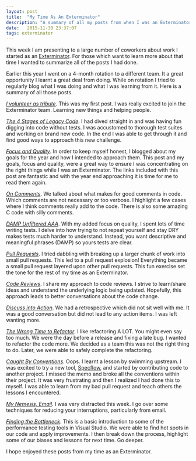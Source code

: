 ```yaml
---
layout: post
title:  "My Time As An Exterminator"
description: "A summary of all my posts from when I was an Exterminator."
date:   2015-11-30 23:37:07
tags: exterminator
---
```


This week I am presenting to a large number of coworkers about work I started
as an [Exterminator](#). For those which want to learn more about that time I
wanted to summarize all of the posts I had done.

Earlier this year I went on a 4-month rotation to a different team. It a great
opportunity I learnt a great deal from doing. While on rotation I tried to
regularly blog what I was doing and what I was learning from it. Here is a
summary of all those posts.

*[I volunteer as tribute](/posts/i-volunteer-as-tribute/)*. This was my first
post. I was really excited to join the Exterminator team. Learning new
things and helping people.

*[The 4 Stages of Legacy Code](/posts/exterminators-1-the-4-stages-of-legacy-code/)*.
I had dived straight in and was having fun digging into code without tests.
I was accustomed to thorough test suites and working on brand new code. In the
end I was able to get through it and find good ways to approach this new
challenge.

*[Focus and Quality](/posts/exterminators-2-focus-and-quality/)*. In order to keep myself honest, I
blogged about my goals for the year and how I intended to approach them.
This post and my goals, focus and quality, were a great way to ensure I was
concentrating on the right things while I was an Exterminator. The links included with
this post are fantastic and with the year end approaching it is time for me
to read them again.

*[On Comments](/posts/exterminator-3-on-comments/)*. We talked about what makes
for good comments in code. Which comments are not necessary or too verbose. I
highlight a few cases where I think comments really add to the code. There is also some
amazing C code with silly comments.

*[DAMP Unfiltered AAA](/posts/exterminator-4-damp-unfiltered-aaa-tests/)*. With
my added focus on quality, I spent lots of time writing tests. I delve into how
trying to not repeat yourself and stay DRY makes tests much harder to
understand. Instead, you want descriptive and meaningful phrases (DAMP) so
yours tests are clear.

*[Pull Requests](/posts/exterminator-5-pull-request-explosion/)*. I tried
dabbling with breaking up a larger chunk of work into small pull requests.
This led to a pull request explosion! Everything became a small pull request
layered upon other pull requests. This fun exercise set the tone for the rest of
my time as an Exterminator.

*[Code Reviews](/posts/exterminator-6-code-reviews/)*. I share my approach to
code reviews. I strive to learn/share ideas and understand the underlying logic
being updated. Hopefully, this approach leads to better conversations about the
code change.

*[Discuss into Action](/posts/exterminators-7-action-retros/)*. We had a
retrospective which did not sit well with me. It was a good conversation but
did not lead to any action items. I was left wanting more.

*[The Wrong Time to Refactor](/posts/exterminator-9-wrong-time-to-refactor/)*.
I like refactoring A LOT. You might even say too much. We were the day before
a release and fixing a late bug. I wanted to refactor the code more. We
decided as a team this was not the right thing to do. Later, we were able to
safely complete the refactoring.

*[Caught By Conventions](/posts/exterminator-10-caught-by-conventions/)*. Oops.
I learnt a lesson by swimming upstream. I was excited to try a new tool,
[Specflow][specflow], and started by contributing code to another project. I
missed the memo and broke all the conventions within their project. It was very
frustrating and then I realized I had done this to myself. I was able to learn
from my bad pull request and teach others the lessons I encountered.

*[My Nemesis, Email](/posts/exterminator-11-my-nemesis-email/)*. I was
very distracted this week. I go over some techniques for reducing your
interruptions, particularly from email.

*[Finding the Bottleneck](/posts/exterminator-12-finding-the-bottleneck/)*.
This is a basic introduction to some of the performance testing tools in
Visual Studio. We were able to find hot spots in our code and apply
improvements. I then break down the process, highlight some of our biases
and lessons for next time. Go deeper.

I hope enjoyed these posts from my time as an Exterminator.

[specflow]: http://www.specflow.org/
